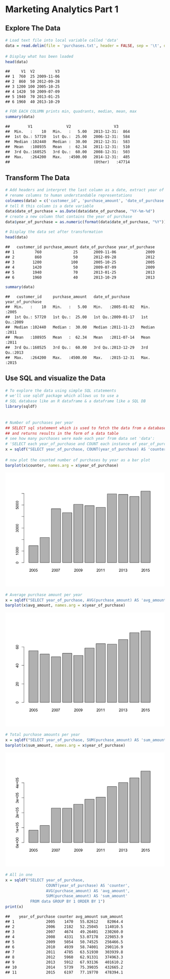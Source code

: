 Marketing Analytics Part 1
================

Explore The Data
----------------

``` r
# Load text file into local variable called 'data'
data = read.delim(file = 'purchases.txt', header = FALSE, sep = '\t', dec = '.')

# Display what has been loaded
head(data)
```

    ##     V1  V2         V3
    ## 1  760  25 2009-11-06
    ## 2  860  50 2012-09-28
    ## 3 1200 100 2005-10-25
    ## 4 1420  50 2009-07-09
    ## 5 1940  70 2013-01-25
    ## 6 1960  40 2013-10-29

``` r
# FOR EACH COLUMN prints min, quadrants, median, mean, max
summary(data)
```

    ##        V1               V2                   V3       
    ##  Min.   :    10   Min.   :   5.00   2013-12-31:  864  
    ##  1st Qu.: 57720   1st Qu.:  25.00   2006-12-31:  584  
    ##  Median :102440   Median :  30.00   2012-12-31:  583  
    ##  Mean   :108935   Mean   :  62.34   2011-12-31:  510  
    ##  3rd Qu.:160525   3rd Qu.:  60.00   2008-12-31:  503  
    ##  Max.   :264200   Max.   :4500.00   2014-12-31:  485  
    ##                                     (Other)   :47714

Transform The Data
------------------

``` r
# Add headers and interpret the last column as a date, extract year of purchase
# rename columns to human understandable representations
colnames(data) = c('customer_id', 'purchase_amount', 'date_of_purchase')
# tell R this column is a date variable
data$date_of_purchase = as.Date(data$date_of_purchase, "%Y-%m-%d")
# create a new column that contains the year of purchase
data$year_of_purchase = as.numeric(format(data$date_of_purchase, "%Y"))
```

``` r
# Display the data set after transformation
head(data)
```

    ##   customer_id purchase_amount date_of_purchase year_of_purchase
    ## 1         760              25       2009-11-06             2009
    ## 2         860              50       2012-09-28             2012
    ## 3        1200             100       2005-10-25             2005
    ## 4        1420              50       2009-07-09             2009
    ## 5        1940              70       2013-01-25             2013
    ## 6        1960              40       2013-10-29             2013

``` r
summary(data)
```

    ##   customer_id     purchase_amount   date_of_purchase     year_of_purchase
    ##  Min.   :    10   Min.   :   5.00   Min.   :2005-01-02   Min.   :2005    
    ##  1st Qu.: 57720   1st Qu.:  25.00   1st Qu.:2009-01-17   1st Qu.:2009    
    ##  Median :102440   Median :  30.00   Median :2011-11-23   Median :2011    
    ##  Mean   :108935   Mean   :  62.34   Mean   :2011-07-14   Mean   :2011    
    ##  3rd Qu.:160525   3rd Qu.:  60.00   3rd Qu.:2013-12-29   3rd Qu.:2013    
    ##  Max.   :264200   Max.   :4500.00   Max.   :2015-12-31   Max.   :2015

Use SQL and visualize the Data
------------------------------

``` r
# To explore the data using simple SQL statements
# we'll use sqldf package which allows us to use a
# SQL database like an R dataframe & a dataframe like a SQL DB
library(sqldf)


# Number of purchases per year
## SELECT sql statement which is used to fetch the data from a database
## and returns results in the form of a data table
# see how many purchases were made each year from data set 'data':
# 'SELECT each year_of_purchase and COUNT each instance of year_of_purchase
x = sqldf("SELECT year_of_purchase, COUNT(year_of_purchase) AS 'counter' FROM data GROUP BY 1 ORDER BY 1")

# now plot the counted number of purchases by year as a bar plot
barplot(x$counter, names.arg = x$year_of_purchase)
```

![](Part-1-Notebook_files/figure-markdown_github/using-sql-1.png)

``` r
# Average purchase amount per year
x = sqldf("SELECT year_of_purchase, AVG(purchase_amount) AS 'avg_amount' FROM data GROUP BY 1 ORDER BY 1")
barplot(x$avg_amount, names.arg = x$year_of_purchase)
```

![](Part-1-Notebook_files/figure-markdown_github/using-sql-2.png)

``` r
# Total purchase amounts per year
x = sqldf("SELECT year_of_purchase, SUM(purchase_amount) AS 'sum_amount' FROM data GROUP BY 1 ORDER BY 1")
barplot(x$sum_amount, names.arg = x$year_of_purchase)
```

![](Part-1-Notebook_files/figure-markdown_github/using-sql-3.png)

``` r
# All in one
x = sqldf("SELECT year_of_purchase,
                  COUNT(year_of_purchase) AS 'counter',
                  AVG(purchase_amount) AS 'avg_amount',
                  SUM(purchase_amount) AS 'sum_amount'
           FROM data GROUP BY 1 ORDER BY 1")
print(x)
```

    ##    year_of_purchase counter avg_amount sum_amount
    ## 1              2005    1470   55.82612    82064.4
    ## 2              2006    2182   52.25045   114010.5
    ## 3              2007    4674   49.26401   230260.0
    ## 4              2008    4331   53.07178   229853.9
    ## 5              2009    5054   50.74525   256466.5
    ## 6              2010    4939   58.74001   290116.9
    ## 7              2011    4785   63.51930   303939.8
    ## 8              2012    5960   62.91331   374963.3
    ## 9              2013    5912   67.93136   401610.2
    ## 10             2014    5739   75.39035   432665.2
    ## 11             2015    6197   77.19770   478394.1
